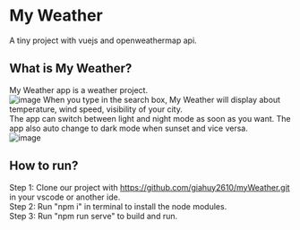 # My Weather
A tiny project with vuejs and openweathermap api.
## What is My Weather?
My Weather app is a weather project.</br>
![image](https://user-images.githubusercontent.com/87313146/161045672-f2c8dfd4-cd74-4ec7-876f-c371bbf68cf3.png)
When you type in the search box, My Weather will display about temperature, wind speed, visibility of your city.</br>
The app can switch between light and night mode as soon as you want. The app also auto change to dark mode when sunset and vice versa.</br>
![image](https://user-images.githubusercontent.com/87313146/161046504-6a13a8f5-7868-49f4-8722-045a0606eda8.png)


## How to run?
Step 1: 
Clone our project with https://github.com/giahuy2610/myWeather.git in your vscode or another ide.</br>
Step 2:
Run "npm i" in terminal to install the node modules.</br>
Step 3:
Run "npm run serve" to build and run.
